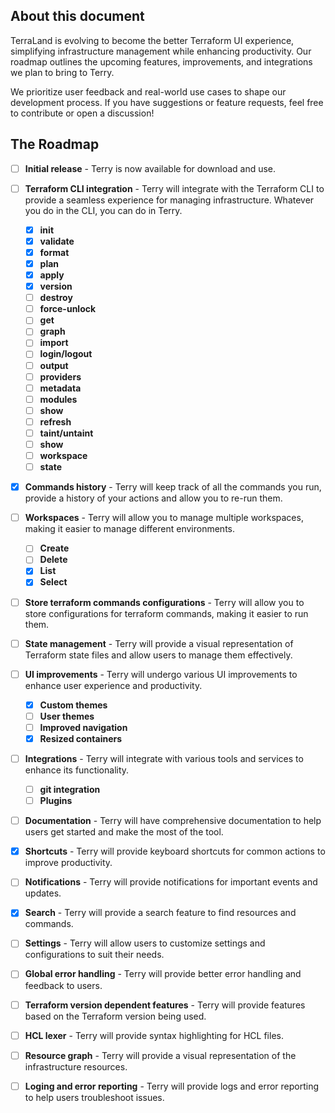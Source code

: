 ## About this document

TerraLand is evolving to become the better Terraform UI experience, simplifying infrastructure management while enhancing productivity. Our roadmap outlines the upcoming features, improvements, and integrations we plan to bring to Terry.

We prioritize user feedback and real-world use cases to shape our development process. If you have suggestions or feature requests, feel free to contribute or open a discussion!

## The Roadmap

- [ ] **Initial release** - Terry is now available for download and use. 
- [ ] **Terraform CLI integration** - Terry will integrate with the Terraform CLI to provide a seamless experience for managing infrastructure. Whatever you do in the CLI, you can do in Terry.
    - [x] **init** 
    - [x] **validate**
    - [x] **format**
    - [x] **plan**
    - [x] **apply**
    - [x] **version**
    - [ ] **destroy**
    - [ ] **force-unlock**
    - [ ] **get**
    - [ ] **graph**
    - [ ] **import**
    - [ ] **login/logout**
    - [ ] **output**
    - [ ] **providers**
    - [ ] **metadata**
    - [ ] **modules**
    - [ ] **show**
    - [ ] **refresh**
    - [ ] **taint/untaint**
    - [ ] **show**
    - [ ] **workspace**
    - [ ] **state**

- [x] **Commands history** - Terry will keep track of all the commands you run, provide a history of your actions and allow you to re-run them.
- [ ] **Workspaces** - Terry will allow you to manage multiple workspaces, making it easier to manage different environments.
    - [ ] **Create**
    - [ ] **Delete**
    - [x] **List**
    - [x] **Select**
- [ ] **Store terraform commands configurations** - Terry will allow you to store configurations for terraform commands, making it easier to run them.
- [ ] **State management** - Terry will provide a visual representation of Terraform state files and allow users to manage them effectively.
- [ ] **UI improvements** - Terry will undergo various UI improvements to enhance user experience and productivity.
  - [x] **Custom themes**
  - [ ] **User themes**
  - [ ] **Improved navigation**
  - [x] **Resized containers**
- [ ] **Integrations** - Terry will integrate with various tools and services to enhance its functionality.
  - [ ] **git integration**
  - [ ] **Plugins**
- [ ] **Documentation** - Terry will have comprehensive documentation to help users get started and make the most of the tool.
- [x] **Shortcuts** - Terry will provide keyboard shortcuts for common actions to improve productivity.
- [ ] **Notifications** - Terry will provide notifications for important events and updates.
- [x] **Search** - Terry will provide a search feature to find resources and commands.
- [ ] **Settings** - Terry will allow users to customize settings and configurations to suit their needs.
- [ ] **Global error handling** - Terry will provide better error handling and feedback to users.
- [ ] **Terraform version dependent features** - Terry will provide features based on the Terraform version being used.
- [ ] **HCL lexer** - Terry will provide syntax highlighting for HCL files.
- [ ] **Resource graph** - Terry will provide a visual representation of the infrastructure resources.
- [ ] **Loging and error reporting** - Terry will provide logs and error reporting to help users troubleshoot issues.
  